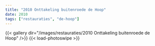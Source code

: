 ```yaml
---
title: "2010 Onttakeling buitenroede de Hoop"
date: 2010
tags: ["restauraties", "de-hoop"]
---
```


{{< gallery dir="/images/restauraties/2010 Onttakeling buitenroede de Hoop" />}}
{{< load-photoswipe >}}